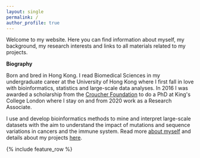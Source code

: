 ```yaml
---
layout: single
permalink: /
author_profile: true
---
```


Welcome to my website. Here you can find information about myself, my background, my research interests and links to all materials related to my projects.

**Biography**

Born and bred in Hong Kong. I read Biomedical Sciences in my undergraduate career at the University of Hong Kong where I first fall in love with bioinformatics, statistics and large-scale data analyses. In 2016 I was awarded a scholarship from the [Croucher Foundation](https://croucher.org.hk/) to do a PhD at King's College London where I stay on and from 2020 work as a Research Associate.

I use and develop bioinformatics methods to mine and interpret large-scale datasets with the aim to understand the impact of mutations and sequence variations in cancers and the immune system. Read more [about myself](/about/) and details about my projects [here](/projects/).

{% include feature_row %}

